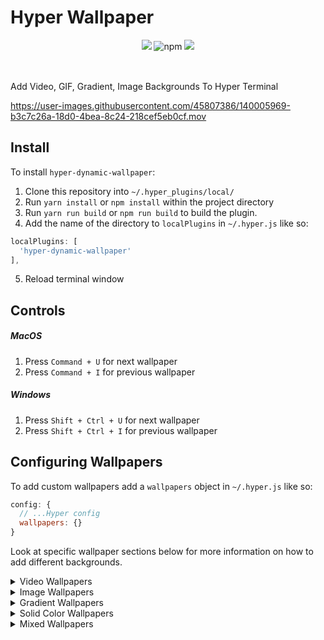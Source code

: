 # Hyper Wallpaper

<div style="text-align: center; margin-bottom: 16px;">
  <img src="https://img.shields.io/npm/v/hyper-dynamic-wallpaper.svg?style=for-the-badge"/>
  <img alt="npm" src="https://img.shields.io/npm/dt/hyper-dynamic-wallpaper?style=for-the-badge">
  <a href="https://hyper.is/">
    <img src="https://img.shields.io/badge/made%20for-Hyper-F97588?logo=hyper&style=for-the-badge">
  </a>
</div>

<br>

Add Video, GIF, Gradient, Image Backgrounds To Hyper Terminal

https://user-images.githubusercontent.com/45807386/140005969-b3c7c26a-18d0-4bea-8c24-218cef5eb0cf.mov

## Install
To install `hyper-dynamic-wallpaper`:

1. Clone this repository into `~/.hyper_plugins/local/`
2. Run `yarn install` or `npm install` within the project directory
3. Run `yarn run build` or `npm run build` to build the plugin.
4. Add the name of the directory to `localPlugins` in `~/.hyper.js` like so:
```js
localPlugins: [
  'hyper-dynamic-wallpaper'
],
```
5. Reload terminal window

## Controls
##### MacOS
  1. Press `Command + U` for next wallpaper
  2. Press `Command + I` for previous wallpaper   
##### Windows
  1. Press `Shift + Ctrl + U` for next wallpaper
  2. Press `Shift + Ctrl + I` for previous wallpaper   

## Configuring Wallpapers
To add custom wallpapers add a `wallpapers` object in `~/.hyper.js` like so:
```js
config: {
  // ...Hyper config
  wallpapers: {}
}
```

Look at specific wallpaper sections below for more information on how to add different backgrounds.

<details>
  <summary>Video Wallpapers</summary>

  ## Video Wallpapers

  ```js
  config: {
    // ...Hyper config
    wallpapers: {
      video: VideoConfig | VideoConfig[]
    }
  }
  ```
  #### `VideoConfig` Options
  | Property | Required | Default Value | Description                 |
  |----------|----------|---------------|-----------------------------|
  | source   | yes      |       -       | Local path or link to video |
  | speed    | no       | 1             | Video Speed                 |

  
  #### Examples: Video Wallpaper Config
  
  ##### Single Video Wallpaper
  ```js
  config: {
    // ...Hyper config
    wallpapers: {
      video: {
        source: '/Users/aryandeora/Desktop/Downloads/aurora.mp4',
        speed: 1
      }
    }
  }
  ```
  
  ##### Multiple Video Wallpapers
  ```js
  config: {
    // ...Hyper config
    wallpapers: {
      video: [
        {
          source: '/Users/aryandeora/Desktop/Downloads/aurora.mp4',
        },
        {
          source: 'https://cdn.dribbble.com/users/288987/screenshots/15269498/media/3e7d1d6ca30d7793f72168cb99d6e5b8.mp4',
          speed: 0.8
        }
      ]
    }
  }
  ```

</details>

<details>
  <summary>Image Wallpapers</summary>

  ## Image Wallpapers
  
  ```js
  config: {
    // ...Hyper config
    wallpapers: {
      image: ImageConfig | ImageConfig[]
    }
  }
  ```
  #### `ImageConfig` Options
  | Property | Required | Default Value | Description                        |
  |----------|----------|---------------|------------------------------------|
  | source   | yes      |       -       | Local path or link to image        |
  | repeat   | no       | `no-repeat`   | CSS [`background-repeat`](https://developer.mozilla.org/en-US/docs/Web/CSS/background-repeat) property   |
  | color    | no       | `black`       | CSS [`background-color`](https://developer.mozilla.org/en-US/docs/Web/CSS/background-color) property    |
  | position | no       | `center`      | CSS [`background-position`](https://developer.mozilla.org/en-US/docs/Web/CSS/background-position) property |
  | size     | no       | `cover`       | CSS [`background-size`](https://developer.mozilla.org/en-US/docs/Web/CSS/background-size) property     |

  
  #### Examples: Image Wallpaper Config
  
  ##### Single Image Wallpaper
  ```js
  config: {
    // ...Hyper config
    wallpapers: {
      image: {
        source: '/Users/aryandeora/Desktop/Downloads/image.gif',
      }
    }
  }
  ```
  
  ##### Multiple Image Wallpapers
  ```js
  config: {
    // ...Hyper config
    wallpapers: {
      image: [
        {
          source: '/Users/aryandeora/Desktop/Downloads/image.png',
        },
        {
          source: 'https://lh3.googleusercontent.com/proxy/pVwXyJdsROLTGHwWQmiPH4xEj-ZE1VjlAJbQN9jAYprMD7QV4R25AFoyFq2Cn0yhKnzCCTKw2lgffd4yeUxUQGljk6IhZqo',
          position: '90% 50%',
          size: '35%',
          color: '#08103a'
        }
      ]
    }
  }
  ```
</details>

<details>
  <summary>Gradient Wallpapers</summary>

  ## Gradient Wallpapers
  
  ```js
  config: {
    // ...Hyper config
    wallpapers: {
      gradient: GradientConfig | GradientConfig[]
    }
  }
  ```
  #### `GradientConfig` Options
  | Property | Required | Default Value | Description                        |
  |----------|----------|---------------|------------------------------------|
  | colors           | yes      |       -       | List of colors in the gradient        |
  | gradientAngle    | no       | 270       | Gradient direction in degrees |
  | animationTime    | no       | 0   | CSS [`animation-duration`](https://developer.mozilla.org/en-US/docs/Web/CSS/animation-duration) property   |
  | timingFunction   | no       | `linear`      | CSS [`animation-timing-function`](https://developer.mozilla.org/en-US/docs/Web/CSS/animation-timing-function) property |
  

  
  #### Examples: Gradient Wallpaper Config
  
  ##### Single Gradient Wallpaper
  ```js
  config: {
    // ...Hyper config
    wallpapers: {
      gradient: {
        colors: ['#F17C58', '#E94584', '#24AADB' , '#27DBB1','#FFDC18', '#FF3706'],
        animationTime: 30,
        timingFunction: 'linear',
        gradientAngle: 270
      }
    }
  }
  ```
  
  ##### Multiple Gradient Wallpapers
  ```js
  config: {
    // ...Hyper config
    wallpapers: {
      gradient: [
        {
          colors: ['#F17C58', '#E94584', '#24AADB' , '#27DBB1','#FFDC18', '#FF3706'],
          animationTime: 30,
          timingFunction: 'linear',
          gradientAngle: 270
        },
        {
          colors: ['#421F41', '#0475A2'],
          animationTime: 5,
          timingFunction: 'linear',
          gradientAngle: 270
        }
      ]
    }
  }
  ```
</details>

<details>
  <summary>Solid Color Wallpapers</summary>

  ## Solid Color Wallpapers
  
  ```js
  config: {
    // ...Hyper config
    wallpapers: {
      solid: SolidColorConfig | SolidColorConfig[]
    }
  }
  ```
  #### `SolidColorConfig` Options
  | Property | Required | Default Value | Description                        |
  |----------|----------|---------------|------------------------------------|
  | color    | yes      |       -       | Background        |
  
  #### Examples: Solid Color Wallpaper Config
  
  ##### Single Solid Color Wallpaper
  ```js
  config: {
    // ...Hyper config
    wallpapers: {
      solid: {
        color: 'hotpink',
      }
    }
  }
  ```
  
  ##### Multiple Solid Color Wallpapers
  ```js
  config: {
    // ...Hyper config
    wallpapers: {
      solid: [
        {
          color: 'hotpink',
        },
        {
          colors: '#421F41',
        }
      ]
    }
  }
  ```
</details>

<details>
  <summary>Mixed Wallpapers</summary>

  ## Mixed Wallpapers
  
  ```js
  config: {
    // ...Hyper config
    wallpapers: {
      video: VideoConfig | VideoConfig[],
      image: ImageConfig | ImageConfig[],
      gradient: GradientConfig | GradientConfig[],
      solid: SolidColorConfig | SolidColorConfig[]
    }
  }
  ```
  Multiple wallpaper types can be mixed together in the same config like so:

  ```js
  config: {
    // ...Hyper config
    wallpapers: {
      solid: {
        colors: '#421F41',
      },
      video: [{
          source: '/Users/aryandeora/Desktop/Downloads/aurora.mp4',
          speed: 1
        }
      ]
      image: [
        {
          source: '/Users/aryandeora/Desktop/Downloads/image.png',
        },
        {
          source: 'https://lh3.googleusercontent.com/proxy/pVwXyJdsROLTGHwWQmiPH4xEj-ZE1VjlAJbQN9jAYprMD7QV4R25AFoyFq2Cn0yhKnzCCTKw2lgffd4yeUxUQGljk6IhZqo',
          position: '90% 50%',
          size: '35%',
          color: '#08103a'
        }
      ]
    }
  }
  ```
</details>